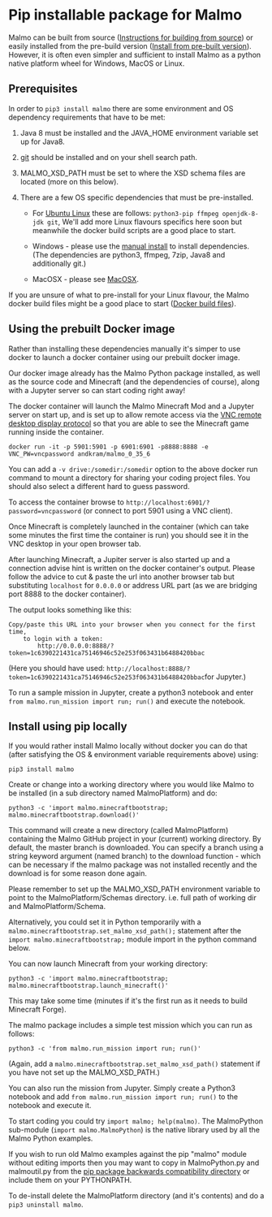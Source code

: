 # Pip installable package for Malmo #

Malmo can be built from source ([Instructions for building from source](https://github.com/Microsoft/malmo/tree/master/doc)) 
or easily installed from the pre-build version 
([Install from pre-built version](https://github.com/Microsoft/malmo/releases)). 
However, it is often even simpler and sufficient to install Malmo as a python native platform wheel for Windows, MacOS or Linux.

## Prerequisites ##

In order to `pip3 install malmo` there are some environment and OS dependency requirements that have to be met:

1.	Java 8 must be installed and the JAVA_HOME environment variable set up for Java8.
2.  [git](https://git-scm.com/) should be installed and on your shell search path.
3.	MALMO_XSD_PATH must be set to where the XSD schema files are located (more on this below).
4.	There are a few OS specific dependencies that must be pre-installed. 

    *	For [Ubuntu Linux](https://github.com/Microsoft/malmo/blob/package/doc/install_linux.md) these are follows:
        `python3-pip ffmpeg openjdk-8-jdk git`,
        We'll add more Linux flavours specifics here soon but meanwhile the docker build scripts are a good place to start.

    *	Windows - please use the [manual install](https://github.com/Microsoft/malmo/blob/package/doc/install_windows_manual.md) to install dependencies.
        (The dependencies are python3, ffmpeg, 7zip, Java8 and additionally git.)

    *	MacOSX  - please see [MacOSX](https://github.com/Microsoft/malmo/blob/master/doc/install_macosx.md).

If you are unsure of what to pre-install for your Linux flavour,
the Malmo docker build files might be a good place to start
([Docker build files](https://github.com/Microsoft/malmo/tree/master/scripts/docker)).

## Using the prebuilt Docker image ##

Rather than installing these dependencies manually it's simper to use docker to launch a docker container using our prebuilt docker image. 

Our docker image already has the Malmo Python package installed, as well as the source code and Minecraft 
(and the dependencies of course), along with a Jupyter server so can start coding right away!

The docker container will launch the Malmo Minecraft Mod and a Jupyter server on start up,
and is set up to allow remote access via the 
[VNC remote desktop display protocol](https://en.wikipedia.org/wiki/Virtual_Network_Computing) 
so that you are able to see the Minecraft game running inside the container.

```
docker run -it -p 5901:5901 -p 6901:6901 -p8888:8888 -e VNC_PW=vncpassword andkram/malmo_0_35_6
```

You can add a `-v drive:/somedir:/somedir` option to the above docker run command to mount a directory 
for sharing your coding project files. You should also select a different hard to guess password.

To access the container browse to `http://localhost:6901/?password=vncpassword` (or connect to port 5901 using a VNC client).

Once Minecraft is completely launched in the container (which can take some minutes the first time the container is run) 
you should see it in the VNC desktop in your open browser tab.

After launching Minecraft, a Jupiter server is also started up and a connection advise hint is written on the docker container's output.
Please follow the advice to cut & paste the url into another browser tab but substituting `localhost` for `0.0.0.0` or address URL part
(as we are bridging port 8888 to the docker container).

The output looks something like this:

```
Copy/paste this URL into your browser when you connect for the first time,
    to login with a token:
        http://0.0.0.0:8888/?token=1c6390221431ca75146946c52e253f063431b6488420bbac
```
(Here you should have used: `http://localhost:8888/?token=1c6390221431ca75146946c52e253f063431b6488420bbac`for Jupyter.)

To run a sample mission in Jupyter, create a python3 notebook and enter `from malmo.run_mission import run; run()` and execute the notebook.

## Install using pip locally ##

If you would rather install Malmo locally without docker you can do that 
(after satisfying the OS & environment variable requirements above) using:

```
pip3 install malmo
```

Create or change into a working directory where you would like Malmo to be installed (in a sub directory named MalmoPlatform) and do:

```
python3 -c 'import malmo.minecraftbootstrap; malmo.minecraftbootstrap.download()'
```

This command will create a new directory (called MalmoPlatform) containing the Malmo GitHub project in your (current) working directory. By default, the master branch is downloaded. You can specify a branch using a string keyword argument (named branch) to the download function - which can be necessary if the malmo package was not installed recently and the download is for some reason done again.

Please remember to set up the MALMO_XSD_PATH environment variable to point to the MalmoPlatform/Schemas directory. 
i.e. full path of working dir and MalmoPlatform/Schema.

Alternatively, you could set it in Python temporarily with a `malmo.minecraftbootstrap.set_malmo_xsd_path();` statement after the 
`import malmo.minecraftbootstrap;` module import in the python command below.

You can now launch Minecraft from your working directory:

```
python3 -c 'import malmo.minecraftbootstrap; malmo.minecraftbootstrap.launch_minecraft()'
```

This may take some time (minutes if it's the first run as it needs to build Minecraft Forge).

The malmo package includes a simple test mission which you can run as follows:

```
python3 -c 'from malmo.run_mission import run; run()'
```

(Again, add a `malmo.minecraftbootstrap.set_malmo_xsd_path()` statement if you have not set up the MALMO_XSD_PATH.)

You can also run the mission from Jupyter. Simply create a Python3 notebook and 
add `from malmo.run_mission import run; run()` to the notebook and execute it.

To start coding you could try `import malmo; help(malmo)`. 
The MalmoPython sub-module (`import malmo.MalmoPython`) is the native library used by all the Malmo Python examples.

If you wish to run old Malmo examples against the pip "malmo" module without editing imports 
then you may want to copy in MalmoPython.py and malmoutil.py from the
[pip package backwards compatibility directory](https://github.com/Microsoft/malmo/tree/package/scripts/python-wheel/backwards-compatible-imports) or include them on your PYTHONPATH.

To de-install delete the MalmoPlatform directory (and it's contents) and do a `pip3 uninstall malmo`.

